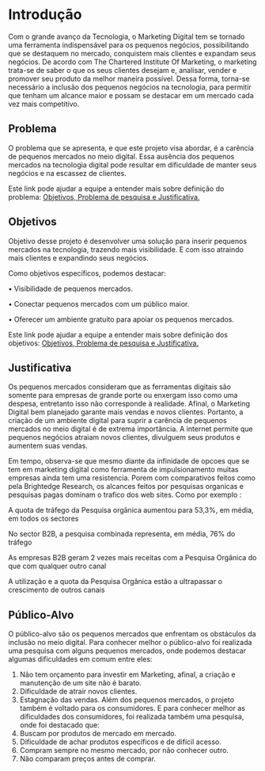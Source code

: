 # Introdução

Com o grande avanço da Tecnologia, o Marketing Digital tem se tornado uma ferramenta
indispensável para os pequenos negócios, possibilitando que se destaquem no mercado,
conquistem mais clientes e expandam seus negócios.
De acordo com The Chartered Institute Of Marketing, o marketing trata-se de saber o que os
seus clientes desejam e, analisar, vender e promover seu produto da melhor maneira
possível.
Dessa forma, torna-se necessário a inclusão dos pequenos negócios na tecnologia, para
permitir que tenham um alcance maior e possam se destacar em um mercado cada vez mais
competitivo.

## Problema
O problema que se apresenta, e que este projeto visa abordar, é a carência de pequenos
mercados no meio digital. Essa ausência dos pequenos mercados na tecnologia digital pode
resultar em dificuldade de manter seus negócios e na escassez de clientes.

Este link pode ajudar a equipe a entender mais sobre definição do problema: [Objetivos, Problema de pesquisa e Justificativa.](https://medium.com/@versioparole/objetivos-problema-de-pesquisa-e-justificativa-c98c8233b9c3)


## Objetivos

Objetivo desse projeto é desenvolver uma solução para inserir pequenos mercados na
tecnologia, trazendo mais visibilidade. E com isso atraindo mais clientes e expandindo seus
negócios.

Como objetivos específicos, podemos destacar:

• Visibilidade de pequenos mercados.

• Conectar pequenos mercados com um público maior.

• Oferecer um ambiente gratuito para apoiar os pequenos mercados.
 
Este link pode ajudar a equipe a entender mais sobre definição dos objetivos: [Objetivos, Problema de pesquisa e Justificativa.](https://medium.com/@versioparole/objetivos-problema-de-pesquisa-e-justificativa-c98c8233b9c3)

## Justificativa

Os pequenos mercados consideram que as ferramentas digitais são somente para empresas
de grande porte ou enxergam isso como uma despesa, entretanto isso não corresponde à
realidade. Afinal, o Marketing Digital bem planejado garante mais vendas e novos clientes.
Portanto, a criação de um ambiente digital para suprir a carência de pequenos mercados no
meio digital é de extrema importância. A internet permite que pequenos negócios atraiam
novos clientes, divulguem seus produtos e aumentem suas vendas.

Em tempo, observa-se que mesmo diante da infinidade de opcoes que se tem em marketing
digital como ferramenta de impulsionamento muitas empresas ainda tem uma resistencia. 
Porem com comparativos feitos como pela Brightedge Research, os alcances 
feitos por pesquisas organicas e pesquisas pagas dominam o trafico dos web sites.
Como por exemplo :

A quota de tráfego da Pesquisa orgânica aumentou para 53,3%, em média, em todos os sectores

No sector B2B, a pesquisa combinada representa, em média, 76% do tráfego

As empresas B2B geram 2 vezes mais receitas com a Pesquisa Orgânica do que com qualquer outro canal

A utilização e a quota da Pesquisa Orgânica estão a ultrapassar o crescimento de outros canais

## Público-Alvo

O público-alvo são os pequenos mercados que enfrentam os obstáculos da inclusão no meio
digital.
Para conhecer melhor o público-alvo foi realizada uma pesquisa com alguns pequenos
mercados, onde podemos destacar algumas dificuldades em comum entre eles:
1. Não tem orçamento para investir em Marketing, afinal, a criação e manutenção de um
site não é barato.
2. Dificuldade de atrair novos clientes.
3. Estagnação das vendas.
Além dos pequenos mercados, o projeto também é voltado para os consumidores.
E para conhecer melhor as dificuldades dos consumidores, foi realizada também uma
pesquisa, onde foi destacado que:
1. Buscam por produtos de mercado em mercado.
2. Dificuldade de achar produtos específicos e de difícil acesso.
3. Compram sempre no mesmo mercado, por não conhecer outro.
4. Não comparam preços antes de comprar.



